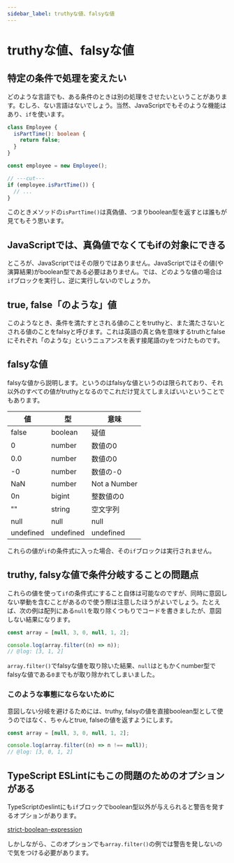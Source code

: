 ```yaml
---
sidebar_label: truthyな値、falsyな値
---
```


# truthyな値、falsyな値

## 特定の条件で処理を変えたい

どのような言語でも、ある条件のときは別の処理をさせたいということがあります。むしろ、ない言語はないでしょう。当然、JavaScriptでもそのような機能はあり、`if`を使います。

```ts twoslash
class Employee {
  isPartTime(): boolean {
    return false;
  }
}

const employee = new Employee();

// ---cut---
if (employee.isPartTime()) {
  // ...
}
```

このときメソッドの`isPartTime()`は真偽値、つまりboolean型を返すとは誰もが見てもそう思います。

## JavaScriptでは、真偽値でなくてもifの対象にできる

ところが、JavaScriptではその限りではありません。JavaScriptではその値(や演算結果)がboolean型である必要はありません。では、どのような値の場合は`if`ブロックを実行し、逆に実行しないのでしょうか。

## true, false「のような」値

このようなとき、条件を満たすとされる値のことをtruthyと、また満たさないとされる値のことをfalsyと呼びます。これは英語の真と偽を意味するtruthとfalseにそれぞれ「のような」というニュアンスを表す接尾語のyをつけたものです。

## falsyな値

falsyな値から説明します。というのはfalsyな値というのは限られており、それ以外のすべての値がtruthyとなるのでこれだけ覚えてしまえばいいということでもあります。

| 値        | 型        | 意味         |
| --------- | --------- | ------------ |
| false     | boolean   | 疑値         |
| 0         | number    | 数値の0      |
| 0.0       | number    | 数値の0      |
| -0        | number    | 数値の-0     |
| NaN       | number    | Not a Number |
| 0n        | bigint    | 整数値の0    |
| ""        | string    | 空文字列     |
| null      | null      | null         |
| undefined | undefined | undefined    |

これらの値が`if`の条件式に入った場合、その`if`ブロックは実行されません。

## truthy, falsyな値で条件分岐することの問題点

これらの値を使って`if`の条件式にすること自体は可能なのですが、同時に意図しない挙動を含むことがあるので使う際は注意したほうがよいでしょう。たとえば、次の例は配列にある`null`を取り除くつもりでコードを書きましたが、意図しない結果になります。

```ts twoslash
const array = [null, 3, 0, null, 1, 2];

console.log(array.filter((n) => n));
// @log: [3, 1, 2]
```

`array.filter()`でfalsyな値を取り除いた結果、`null`はともかくnumber型でfalsyな値である`0`までもが取り除かれてしまいました。

### このような事態にならないために

意図しない分岐を避けるためには、truthy, falsyの値を直接boolean型として使うのではなく、ちゃんとtrue, falseの値を返すようにします。

```ts twoslash
const array = [null, 3, 0, null, 1, 2];

console.log(array.filter((n) => n !== null));
// @log: [3, 0, 1, 2]
```

## TypeScript ESLintにもこの問題のためのオプションがある

TypeScriptのeslintにも`if`ブロックでboolean型以外が与えられると警告を発するオプションがあります。

[strict-boolean-expression](https://typescript-eslint.io/rules/strict-boolean-expressions/)

しかしながら、このオプションでも`array.filter()`の例では警告を発しないので気をつける必要があります。
